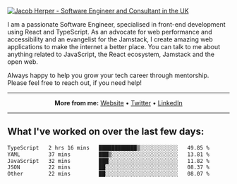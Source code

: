 [![Jacob Herper - Software Engineer and Consultant in the UK](https://res.cloudinary.com/jacobherper/image/upload/v1641506277/gh-image.png)](https://jacobherper.com/)

I am a passionate Software Engineer, specialised in front-end development using React and TypeScript. As an advocate for web performance and accessibility and an evangelist for the Jamstack, I create amazing web applications to make the internet a better place. You can talk to me about anything related to JavaScript, the React ecosystem, Jamstack and the open web.

Always happy to help you grow your tech career through mentorship. Please feel free to reach out, if you need help!

---

<p align="center">
  <strong>More from me:</strong> 
  <a href="https://jacobherper.com/">Website</a> •
  <a href="https://twitter.com/intent/follow?screen_name=jakeherp&tw_p=followbutton">Twitter</a> •
  <a href="https://www.linkedin.com/in/jacobherper/">LinkedIn</a>
</p>

---

## What I've worked on over the last few days:

<!--START_SECTION:waka-->

```txt
TypeScript   2 hrs 16 mins   ████████████▒░░░░░░░░░░░░   49.85 %
YAML         37 mins         ███▒░░░░░░░░░░░░░░░░░░░░░   13.81 %
JavaScript   32 mins         ███░░░░░░░░░░░░░░░░░░░░░░   11.82 %
JSON         22 mins         ██░░░░░░░░░░░░░░░░░░░░░░░   08.37 %
Other        22 mins         ██░░░░░░░░░░░░░░░░░░░░░░░   08.07 %
```

<!--END_SECTION:waka-->
